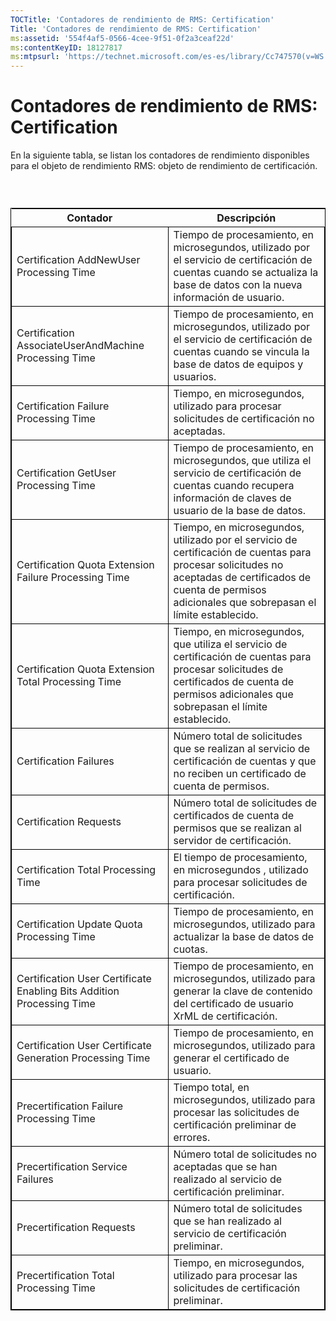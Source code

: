 ```yaml
---
TOCTitle: 'Contadores de rendimiento de RMS: Certification'
Title: 'Contadores de rendimiento de RMS: Certification'
ms:assetid: '554f4af5-0566-4cee-9f51-0f2a3ceaf22d'
ms:contentKeyID: 18127817
ms:mtpsurl: 'https://technet.microsoft.com/es-es/library/Cc747570(v=WS.10)'
---
```


Contadores de rendimiento de RMS: Certification
===============================================

En la siguiente tabla, se listan los contadores de rendimiento disponibles para el objeto de rendimiento RMS: objeto de rendimiento de certificación.

###  

 
<table style="border:1px solid black;">
<colgroup>
<col width="50%" />
<col width="50%" />
</colgroup>
<thead>
<tr class="header">
<th>Contador</th>
<th>Descripción</th>
</tr>
</thead>
<tbody>
<tr class="odd">
<td style="border:1px solid black;">Certification AddNewUser Processing Time</td>
<td style="border:1px solid black;">Tiempo de procesamiento, en microsegundos, utilizado por el servicio de certificación de cuentas cuando se actualiza la base de datos con la nueva información de usuario.</td>
</tr>
<tr class="even">
<td style="border:1px solid black;">Certification AssociateUserAndMachine Processing Time</td>
<td style="border:1px solid black;">Tiempo de procesamiento, en microsegundos, utilizado por el servicio de certificación de cuentas cuando se vincula la base de datos de equipos y usuarios.</td>
</tr>
<tr class="odd">
<td style="border:1px solid black;">Certification Failure Processing Time</td>
<td style="border:1px solid black;">Tiempo, en microsegundos, utilizado para procesar solicitudes de certificación no aceptadas.</td>
</tr>
<tr class="even">
<td style="border:1px solid black;">Certification GetUser Processing Time</td>
<td style="border:1px solid black;">Tiempo de procesamiento, en microsegundos, que utiliza el servicio de certificación de cuentas cuando recupera información de claves de usuario de la base de datos.</td>
</tr>
<tr class="odd">
<td style="border:1px solid black;">Certification Quota Extension Failure Processing Time</td>
<td style="border:1px solid black;">Tiempo, en microsegundos, utilizado por el servicio de certificación de cuentas para procesar solicitudes no aceptadas de certificados de cuenta de permisos adicionales que sobrepasan el límite establecido.</td>
</tr>
<tr class="even">
<td style="border:1px solid black;">Certification Quota Extension Total Processing Time</td>
<td style="border:1px solid black;">Tiempo, en microsegundos, que utiliza el servicio de certificación de cuentas para procesar solicitudes de certificados de cuenta de permisos adicionales que sobrepasan el límite establecido.</td>
</tr>
<tr class="odd">
<td style="border:1px solid black;">Certification Failures</td>
<td style="border:1px solid black;">Número total de solicitudes que se realizan al servicio de certificación de cuentas y que no reciben un certificado de cuenta de permisos.</td>
</tr>
<tr class="even">
<td style="border:1px solid black;">Certification Requests</td>
<td style="border:1px solid black;">Número total de solicitudes de certificados de cuenta de permisos que se realizan al servidor de certificación.</td>
</tr>
<tr class="odd">
<td style="border:1px solid black;">Certification Total Processing Time</td>
<td style="border:1px solid black;">El tiempo de procesamiento, en microsegundos , utilizado para procesar solicitudes de certificación.</td>
</tr>
<tr class="even">
<td style="border:1px solid black;">Certification Update Quota Processing Time</td>
<td style="border:1px solid black;">Tiempo de procesamiento, en microsegundos, utilizado para actualizar la base de datos de cuotas.</td>
</tr>
<tr class="odd">
<td style="border:1px solid black;">Certification User Certificate Enabling Bits Addition Processing Time</td>
<td style="border:1px solid black;">Tiempo de procesamiento, en microsegundos, utilizado para generar la clave de contenido del certificado de usuario XrML de certificación.</td>
</tr>
<tr class="even">
<td style="border:1px solid black;">Certification User Certificate Generation Processing Time</td>
<td style="border:1px solid black;">Tiempo de procesamiento, en microsegundos, utilizado para generar el certificado de usuario.</td>
</tr>
<tr class="odd">
<td style="border:1px solid black;">Precertification Failure Processing Time</td>
<td style="border:1px solid black;">Tiempo total, en microsegundos, utilizado para procesar las solicitudes de certificación preliminar de errores.</td>
</tr>
<tr class="even">
<td style="border:1px solid black;">Precertification Service Failures</td>
<td style="border:1px solid black;">Número total de solicitudes no aceptadas que se han realizado al servicio de certificación preliminar.</td>
</tr>
<tr class="odd">
<td style="border:1px solid black;">Precertification Requests</td>
<td style="border:1px solid black;">Número total de solicitudes que se han realizado al servicio de certificación preliminar.</td>
</tr>
<tr class="even">
<td style="border:1px solid black;">Precertification Total Processing Time</td>
<td style="border:1px solid black;">Tiempo, en microsegundos, utilizado para procesar las solicitudes de certificación preliminar.</td>
</tr>
</tbody>
</table>
